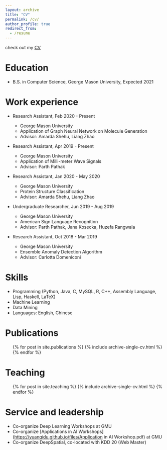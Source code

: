 ```yaml
---
layout: archive
title: "CV"
permalink: /cv/
author_profile: true
redirect_from:
  - /resume
---
```


check out my [CV](https://yuanqidu.github.io/files/Yuanqi_Du_CV.pdf) 

Education
======
* B.S. in Computer Science, George Mason University, Expected 2021


Work experience
======
* Research Assistant, Feb 2020 - Present
  * George Mason University
  * Application of Graph Neural Network on Molecule Generation
  * Advisor: Amarda Shehu, Liang Zhao

* Research Assistant, Apr 2019 - Present
  * George Mason University
  * Application of Milli-meter Wave Signals
  * Advisor: Parth Pathak

* Research Assistant, Jan 2020 - May 2020
  * George Mason University
  * Protein Structure Classification
  * Advisor: Amarda Shehu, Liang Zhao

* Undergraduate Researcher, Jun 2019 - Aug 2019
  * George Mason University
  * American Sign Language Recognition
  * Advisor: Parth Pathak, Jana Kosecka, Huzefa Rangwala
  
* Research Assistant, Oct 2018 - Mar 2019
  * George Mason University
  * Ensemble Anomaly Detection Algorithm
  * Advisor: Carlotta Domeniconi
  
Skills
======
* Programming (Python, Java, C, MySQL, R, C++, Assembly Language, Lisp, Haskell, LaTeX)
* Machine Learning
* Data Mining
* Languages: English, Chinese


Publications
======
  <ul>{% for post in site.publications %}
    {% include archive-single-cv.html %}
  {% endfor %}</ul>
  
  
Teaching
======
  <ul>{% for post in site.teaching %}
    {% include archive-single-cv.html %}
  {% endfor %}</ul>
  
Service and leadership
======
* Co-organize Deep Learning Workshops at GMU
* Co-organize [Applications in AI Workshops](https://yuanqidu.github.io/files/Application in AI Workshop.pdf) at GMU
* Co-organize DeepSpatial, co-located with KDD 20 (Web Master)
